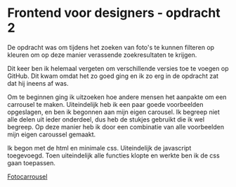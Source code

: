 # Frontend voor designers - opdracht 2
De opdracht was om tijdens het zoeken van foto's te kunnen filteren op kleuren om op deze manier verassende zoekresultaten te krijgen.

Dit keer ben ik helemaal vergeten om verschillende versies toe te voegen op GitHub. Dit kwam omdat het zo goed ging en ik zo erg in de opdracht zat dat hij ineens af was.

Om te beginnen ging ik uitzoeken hoe andere mensen het aanpakte om een carrousel te maken. Uiteindelijk heb ik een paar goede voorbeelden opgeslagen, en ben ik begonnen aan mijn eigen carousel. Ik begreep niet alle delen uit ieder onderdeel, dus heb de stukjes gebruikt die ik wel begreep. Op deze manier heb ik door een combinatie van alle voorbeelden mijn eigen caroussel gemaakt.

Ik begon met de html en minimale css. Uiteindelijk de javascript toegevoegd. Toen uiteindelijk alle functies klopte en werkte ben ik de css gaan toepassen.


[Fotocarrousel](https://zeijls.github.io/frontendvoordesigners/opdracht2/V2/)
